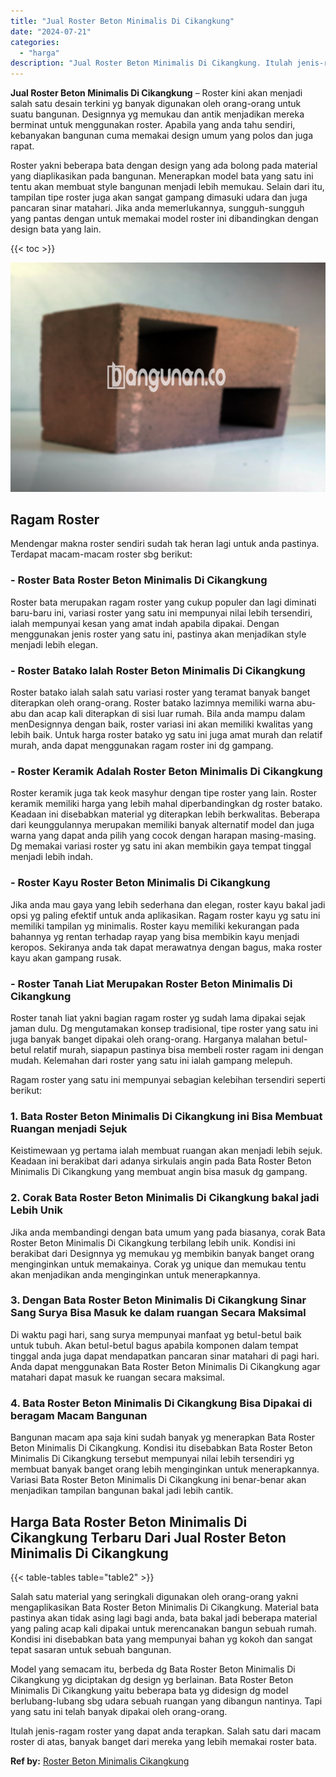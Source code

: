 ```yaml
---
title: "Jual Roster Beton Minimalis Di Cikangkung"
date: "2024-07-21"
categories: 
  - "harga"
description: "Jual Roster Beton Minimalis Di Cikangkung. Itulah jenis-ragam roster yang dapat anda terapkan. Salah satu dari macam roster di atas, banyak banget dari merek..."
---
```


**Jual Roster Beton Minimalis Di Cikangkung** – Roster kini akan menjadi salah satu desain terkini yg banyak digunakan oleh orang-orang untuk suatu bangunan. Designnya yg memukau dan antik menjadikan mereka berminat untuk menggunakan roster. Apabila yang anda tahu sendiri, kebanyakan bangunan cuma memakai design umum yang polos dan juga rapat.

Roster yakni beberapa bata dengan design yang ada bolong pada material yang diaplikasikan pada bangunan. Menerapkan model bata yang satu ini tentu akan membuat style bangunan menjadi lebih memukau. Selain dari itu, tampilan tipe roster juga akan sangat gampang dimasuki udara dan juga pancaran sinar matahari. Jika anda memerlukannya, sungguh-sungguh yang pantas dengan untuk memakai model roster ini dibandingkan dengan design bata yang lain.

{{< toc >}}

![Jual Roster Beton Minimalis Di Cikangkung](/images/bata-roster-minimalis-29.png)

## Ragam Roster

Mendengar makna roster sendiri sudah tak heran lagi untuk anda pastinya. Terdapat macam-macam roster sbg berikut:

### \- Roster Bata Roster Beton Minimalis Di Cikangkung

Roster bata merupakan ragam roster yang cukup populer dan lagi diminati baru-baru ini, variasi roster yang satu ini mempunyai nilai lebih tersendiri, ialah mempunyai kesan yang amat indah apabila dipakai. Dengan menggunakan jenis roster yang satu ini, pastinya akan menjadikan style menjadi lebih elegan.

### \- Roster Batako Ialah Roster Beton Minimalis Di Cikangkung

Roster batako ialah salah satu variasi roster yang teramat banyak banget diterapkan oleh orang-orang. Roster batako lazimnya memiliki warna abu-abu dan acap kali diterapkan di sisi luar rumah. Bila anda mampu dalam menDesignnya dengan baik, roster variasi ini akan memiliki kwalitas yang lebih baik. Untuk harga roster batako yg satu ini juga amat murah dan relatif murah, anda dapat menggunakan ragam roster ini dg gampang.

### \- Roster Keramik Adalah Roster Beton Minimalis Di Cikangkung

Roster keramik juga tak keok masyhur dengan tipe roster yang lain. Roster keramik memiliki harga yang lebih mahal diperbandingkan dg roster batako. Keadaan ini disebabkan material yg diterapkan lebih berkwalitas. Beberapa dari keunggulannya merupakan memiliki banyak alternatif model dan juga warna yang dapat anda pilih yang cocok dengan harapan masing-masing. Dg memakai variasi roster yg satu ini akan membikin gaya tempat tinggal menjadi lebih indah.

### \- Roster Kayu Roster Beton Minimalis Di Cikangkung

Jika anda mau gaya yang lebih sederhana dan elegan, roster kayu bakal jadi opsi yg paling efektif untuk anda aplikasikan. Ragam roster kayu yg satu ini memiliki tampilan yg minimalis. Roster kayu memiliki kekurangan pada bahannya yg rentan terhadap rayap yang bisa membikin kayu menjadi keropos. Sekiranya anda tak dapat merawatnya dengan bagus, maka roster kayu akan gampang rusak.

### \- Roster Tanah Liat Merupakan Roster Beton Minimalis Di Cikangkung

Roster tanah liat yakni bagian ragam roster yg sudah lama dipakai sejak jaman dulu. Dg mengutamakan konsep tradisional, tipe roster yang satu ini juga banyak banget dipakai oleh orang-orang. Harganya malahan betul-betul relatif murah, siapapun pastinya bisa membeli roster ragam ini dengan mudah. Kelemahan dari roster yang satu ini ialah gampang melepuh.

Ragam roster yang satu ini mempunyai sebagian kelebihan tersendiri seperti berikut:

### 1\. Bata Roster Beton Minimalis Di Cikangkung ini Bisa Membuat Ruangan menjadi Sejuk

Keistimewaan yg pertama ialah membuat ruangan akan menjadi lebih sejuk. Keadaan ini berakibat dari adanya sirkulais angin pada Bata Roster Beton Minimalis Di Cikangkung yang membuat angin bisa masuk dg gampang.

### 2\. Corak Bata Roster Beton Minimalis Di Cikangkung bakal jadi Lebih Unik

Jika anda membandingi dengan bata umum yang pada biasanya, corak Bata Roster Beton Minimalis Di Cikangkung terbilang lebih unik. Kondisi ini berakibat dari Designnya yg memukau yg membikin banyak banget orang menginginkan untuk memakainya. Corak yg unique dan memukau tentu akan menjadikan anda menginginkan untuk menerapkannya.

### 3\. Dengan Bata Roster Beton Minimalis Di Cikangkung Sinar Sang Surya Bisa Masuk ke dalam ruangan Secara Maksimal

Di waktu pagi hari, sang surya mempunyai manfaat yg betul-betul baik untuk tubuh. Akan betul-betul bagus apabila komponen dalam tempat tinggal anda juga dapat mendapatkan pancaran sinar matahari di pagi hari. Anda dapat menggunakan Bata Roster Beton Minimalis Di Cikangkung agar matahari dapat masuk ke ruangan secara maksimal.

### 4\. Bata Roster Beton Minimalis Di Cikangkung Bisa Dipakai di beragam Macam Bangunan

Bangunan macam apa saja kini sudah banyak yg menerapkan Bata Roster Beton Minimalis Di Cikangkung. Kondisi itu disebabkan Bata Roster Beton Minimalis Di Cikangkung tersebut mempunyai nilai lebih tersendiri yg membuat banyak banget orang lebih menginginkan untuk menerapkannya. Variasi Bata Roster Beton Minimalis Di Cikangkung ini benar-benar akan menjadikan tampilan bangunan bakal jadi lebih cantik.

## Harga Bata Roster Beton Minimalis Di Cikangkung Terbaru Dari Jual Roster Beton Minimalis Di Cikangkung

{{< table-tables table="table2" >}}

Salah satu material yang seringkali digunakan oleh orang-orang yakni mengaplikasikan Bata Roster Beton Minimalis Di Cikangkung. Material bata pastinya akan tidak asing lagi bagi anda, bata bakal jadi beberapa material yang paling acap kali dipakai untuk merencanakan bangun sebuah rumah. Kondisi ini disebabkan bata yang mempunyai bahan yg kokoh dan sangat tepat sasaran untuk sebuah bangunan.

Model yang semacam itu, berbeda dg Bata Roster Beton Minimalis Di Cikangkung yg diciptakan dg design yg berlainan. Bata Roster Beton Minimalis Di Cikangkung yaitu beberapa bata yg didesign dg model berlubang-lubang sbg udara sebuah ruangan yang dibangun nantinya. Tapi yang satu ini telah banyak dipakai oleh orang-orang.

Itulah jenis-ragam roster yang dapat anda terapkan. Salah satu dari macam roster di atas, banyak banget dari mereka yang lebih memakai roster bata.

**Ref by:** [Roster Beton Minimalis Cikangkung](https://id.wikipedia.org/wiki/Roster)
